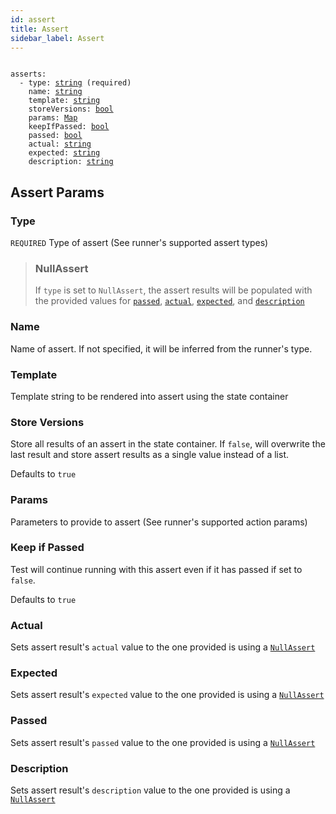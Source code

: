```yaml
---
id: assert
title: Assert
sidebar_label: Assert
---
```


<pre><code>
asserts:
  - type: <a href="#type">string</a> (required)
    name: <a href="#name">string</a>
    template: <a href="#template">string</a>
    storeVersions: <a href="#store-versions">bool</a>
    params: <a href="#params">Map</a>
    keepIfPassed: <a href="#keep-if-passed">bool</a>
    passed: <a href="#passed">bool</a>
    actual: <a href="#actual">string</a>
    expected: <a href="#expected">string</a>
    description: <a href="#description">string</a>
</code></pre>

## Assert Params

### Type

`REQUIRED` Type of assert (See runner's supported assert types)

> ### NullAssert
> If `type` is set to `NullAssert`, the assert results will be populated with
> the provided values for <a href="#passed">`passed`</a>, <a href="#actual">`actual`</a>,
> <a href="#expected">`expected`</a>, and <a href="#description">`description`</a>

### Name

Name of assert. If not specified, it will be inferred from the runner's type.

### Template

Template string to be rendered into assert using the state container

### Store Versions

Store all results of an assert in the state container. If `false`, will overwrite
the last result and store assert results as a single value instead of a list.

Defaults to `true`

### Params

Parameters to provide to assert (See runner's supported action params)

### Keep if Passed

Test will continue running with this assert even if it has passed if set to `false`.

Defaults to `true`

### Actual

Sets assert result's `actual` value to the one provided is using a <a href="#nullassert">`NullAssert`</a>

### Expected

Sets assert result's `expected` value to the one provided is using a <a href="#nullassert">`NullAssert`</a>

### Passed

Sets assert result's `passed` value to the one provided is using a <a href="#nullassert">`NullAssert`</a>

### Description

Sets assert result's `description` value to the one provided is using a <a href="#nullassert">`NullAssert`</a>
